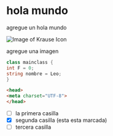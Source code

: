 # hola mundo
agregue un hola mundo

![Image of Krause Icon](https://github.com/user-attachments/assets/08235799-dda7-4006-ac24-b58f89fae784)

agregue una imagen

``` C#
class mainclass {
int F = 0;
string nombre = Leo;
}
```

``` html
<head>
<meta charset="UTF-8">
</head>
```

- [ ] la primera casilla
- [x] segunda casilla (esta esta marcada)
- [ ] tercera casilla
